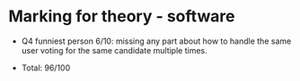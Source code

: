 # Marking for theory - software

- Q4 funniest person 6/10: missing any part about how to handle the same user voting for the same candidate multiple times. 

- Total: 96/100
